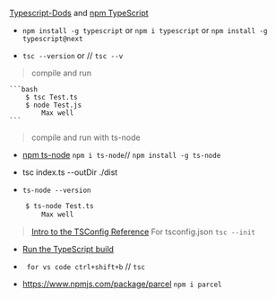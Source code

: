 [Typescript-Dods](https://www.typescriptlang.org/) and [npm TypeScript](https://www.npmjs.com/package/typescript)

- `npm install -g typescript` or `npm i typescript` or `npm install -g typescript@next`

- `tsc --version` or // `tsc --v`

> compile and run

    ```bash
        $ tsc Test.ts
        $ node Test.js
            Max well
    ```

> compile and run with ts-node

- [npm ts-node](https://www.npmjs.com/package/ts-node) `npm i ts-node`// `npm install -g ts-node`
- tsc index.ts --outDir ./dist

- `ts-node --version`

```bash
    $ ts-node Test.ts
        Max well
```

> [Intro to the TSConfig Reference](https://www.typescriptlang.org/tsconfig) For tsconfig.json `tsc --init`

- [Run the TypeScript build](https://code.visualstudio.com/docs/typescript/typescript-compiling#_step-2-run-the-typescript-build)

- ` for vs code ctrl+shift+b` // `tsc`

- https://www.npmjs.com/package/parcel `npm i parcel`
